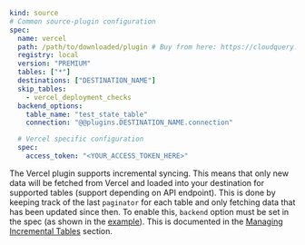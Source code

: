 ```yaml copy
kind: source
# Common source-plugin configuration
spec:
  name: vercel
  path: /path/to/downloaded/plugin # Buy from here: https://cloudquery.io/integrations/vercle
  registry: local
  version: "PREMIUM"
  tables: ["*"]
  destinations: ["DESTINATION_NAME"]
  skip_tables:
    - vercel_deployment_checks
  backend_options:
    table_name: "test_state_table"
    connection: "@@plugins.DESTINATION_NAME.connection"

  # Vercel specific configuration
  spec:
    access_token: "<YOUR_ACCESS_TOKEN_HERE>"
```

The Vercel plugin supports incremental syncing. This means that only new data will be fetched from Vercel and loaded into your destination for supported tables (support depending on API endpoint). This is done by keeping track of the last `paginator` for each table and only fetching data that has been updated since then.
To enable this, `backend` option must be set in the spec (as shown in the [example](/docs/plugins/sources/vercel/configuration#example)). This is documented in the [Managing Incremental Tables](/docs/advanced-topics/managing-incremental-tables) section.
